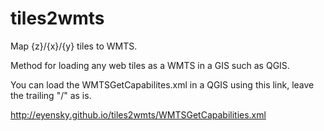 # tiles2wmts
Map {z}/{x}/{y} tiles to WMTS.

Method for loading any web tiles as a WMTS in a GIS such as QGIS.

You can load the WMTSGetCapabilites.xml in a QGIS using this link, leave the trailing "/" as is.

http://eyensky.github.io/tiles2wmts/WMTSGetCapabilities.xml
